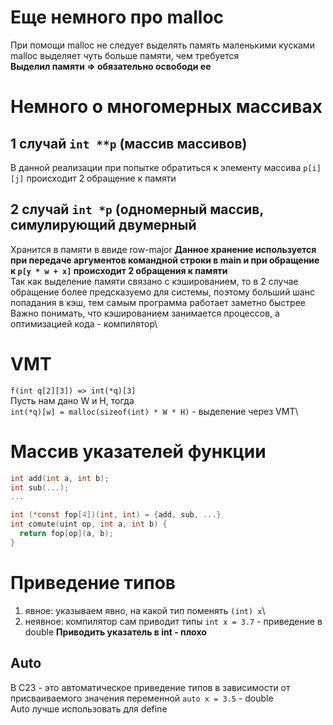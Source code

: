 # Еще немного про malloc

При помощи malloc не следует выделять память маленькими кусками\
malloc выделяет чуть больше памяти, чем требуется\
**Выделил памяти => обязательно освободи ее**

# Немного о многомерных массивах

## 1 случай `int **p` (массив массивов)

В данной реализации при попытке обратиться к элементу массива `p[i][j]` происходит 2 обращение к памяти

## 2 случай `int *p` (одномерный массив, симулирующий двумерный

Хранится в памяти в ввиде row-major
**Данное хранение используется при передаче аргументов командной строки в main и при обращение к `p[y * w + x]` происходит 2 обращения к памяти**\
Так как выделение памяти связано с кэшированием, то в 2 случае обращение более предсказуемо для системы, поэтому больший шанс попадания в кэш, тем самым программа работает заметно быстрее\
Важно понимать, что кэшированием занимается процессов, а оптимизацией кода - компилятор\

# VMT

`f(int q[2][3]) => int(*q)[3]`\
Пусть нам дано W и H, тогда\
`int(*q)[w] = malloc(sizeof(int) * W * H)` - выделение через VMT\

# Массив указателей функции

``` C
int add(int a, int b);
int sub(...);
...

int (*const fop[4])(int, int) = {add, sub, ...}
int comute(uint op, int a, int b) {
  return fop[op](a, b);
}
```
# Приведение типов

1) явное: указываем явно, на какой тип поменять `(int) x`\
2) неявное: компилятор сам приводит типы `int x = 3.7` - приведение в double
**Приводить указатель в int - плохо**

## Auto

В C23 - это автоматическое приведение типов в зависимости от присваиваемого значения переменной `auto x = 3.5` - double\
Auto лучше использовать для define
